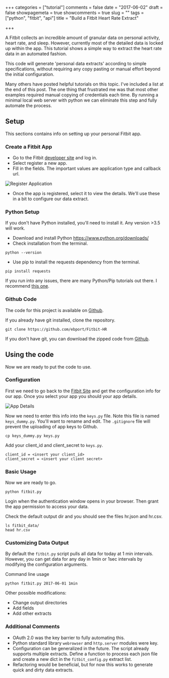 +++
categories = ["tutorial"]
comments = false
date = "2017-06-02"
draft = false
showpagemeta = true
showcomments = true
slug = ""
tags = ["python", "fitbit", "api"]
title = "Build a Fitbit Heart Rate Extract"

+++

A Fitbit collects an incredible amount of granular data on personal activity, heart rate, and sleep. However, currently most of the detailed data is locked up within the app. This tutorial shows a simple way to extract the heart rate data in an automated fashion.

This code will generate 'personal data extracts' according to simple specifications, without requiring any copy pasting or manual effort beyond the initial configuration.

Many others have posted helpful tutorials on this topic. I've included a list at the end of this post. The one thing that frustrated me was that most other examples required manual copying of credentials each time. By running a minimal local web server with python we can eliminate this step and fully automate the process.

## Setup
This sections contains info on setting up your personal Fitbit app.

### Create a Fitbit App

* Go to the Fitbit [developer site](https://dev.fitbit.com/apps/) and log in.
* Select register a new app.
* Fill in the fields. The important values are application type and callback url.

![Register Application](/img/FitbitRegister.png)

* Once the app is registered, select it to view the details. We'll use these in a bit to configure our data extract.

### Python Setup
If you don't have Python installed, you'll need to install it. Any version >3.5 will work.

* Download and install Python https://www.python.org/downloads/
* Check installation from the terminal.

```
python --version
```
* Use pip to install the requests dependency from the terminal.

```
pip install requests
```

If you run into any issues, there are many Python/Pip tutorials out there. I recommend [this one](http://python-guide-pt-br.readthedocs.io/en/latest/starting/installation/).

### Github Code
The code for this project is available on [Github](https://github.com/ebport/Fitbit-HR).

If you already have git installed, clone the repository.

```
git clone https://github.com/ebport/Fitbit-HR
```

If you don't have git, you can download the zipped code from [Github](https://github.com/ebport/Fitbit-HR).

## Using the code
Now we are ready to put the code to use.

### Configuration
First we need to go back to the [Fitbit Site](https://dev.fitbit.com/apps) and get the configuration info for our app. Once you select your app you should your app details.

![App Details](/img/FitbitAppDetails.png)

Now we need to enter this info into the `keys.py` file. Note this file is named `keys_dummy.py`. You'll want to rename and edit. The `.gitignore` file will prevent the uploading of app keys to Github.

```
cp keys_dummy.py keys.py
```
Add your client_id and client_secret to `keys.py`.

```
client_id = <insert your client_id>
client_secret = <insert your client secret>
```

### Basic Usage
Now we are ready to go.

```
python fitbit.py
```

Login when the authentication window opens in your browser. Then grant the app permission to access your data.
<insert image>

Check the default output dir and you should see the files hr.json and hr.csv.
```
ls fitbit_data/
head hr.csv
```

### Customizing Data Output
By default the `fitbit.py` script pulls all data for today at 1 min intervals. However, you can get data for any day in 1min or 1sec intervals by modifying the configuration arguments.

Command line usage

```
python fitbit.py 2017-06-01 1min
```

Other possible modifications:

* Change output directories
* Add fields
* Add other extracts

### Additional Comments

* OAuth 2.0 was the key barrier to fully automating this.
* Python standard library `webrowser` and `http.server` modules were key.
* Configuration can be generalized in the future. The script already supports multiple extracts. Define a function to process each json file and create a new dict in the `fitbit_config.py` extract list.
* Refactoring would be beneficial, but for now this works to generate quick and dirty data extracts.
